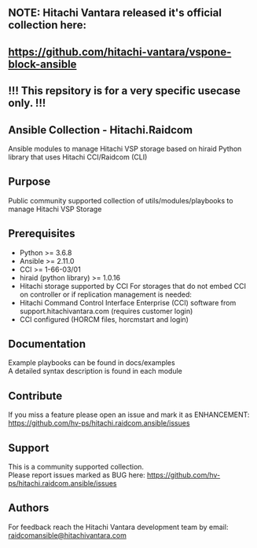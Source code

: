 ## NOTE: Hitachi Vantara released it's official collection here:
##       https://github.com/hitachi-vantara/vspone-block-ansible

## !!!   This repsitory is for a very specific usecase only.  !!!

## Ansible Collection - Hitachi.Raidcom
Ansible modules to manage Hitachi VSP storage based on hiraid Python library that uses Hitachi CCI/Raidcom (CLI)

## Purpose
Public community supported collection of utils/modules/playbooks to manage Hitachi VSP Storage

## Prerequisites
- Python >= 3.6.8
- Ansible >= 2.11.0
- CCI >= 1-66-03/01
- hiraid (python library) >= 1.0.16
- Hitachi storage supported by CCI
For storages that do not embed CCI on controller or if replication management is needed: 
- Hitachi Command Control Interface Enterprise (CCI) software from support.hitachivantara.com (requires customer login)
- CCI configured (HORCM files, horcmstart and login)

## Documentation
Example playbooks can be found in docs/examples  
A detailed syntax description is found in each module

## Contribute
If you miss a feature please open an issue and mark it as ENHANCEMENT: https://github.com/hv-ps/hitachi.raidcom.ansible/issues

## Support
This is a community supported collection.  
Please report issues marked as BUG here: https://github.com/hv-ps/hitachi.raidcom.ansible/issues

## Authors
For feedback reach the Hitachi Vantara development team by email: raidcomansible@hitachivantara.com
